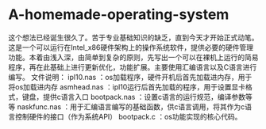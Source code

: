 # A-homemade-operating-system
这个想法已经诞生很久了。苦于专业基础知识的缺乏，直到今天才开始正式动笔。这是一个可以运行在Intel_x86硬件架构上的操作系统软件，提供必要的硬件管理功能。本着由浅入深，由简单到复杂的原则，先写出一个可以在裸机上运行的简易程序，再在此基础上进行更新优化，功能扩展。主要使用汇编语言以及C语言进行编写。
  文件说明：
    ipl10.nas     ：os加载程序，硬件开机后首先加载进内存，用于将os加载进内存
    asmhead.nas   ：ipl10运行后首先加载的程序，用于设置显卡格式，键盘，提供c语言入口
    bootpack.nas  ：设置c语言的运行规范，编译参数等等
    naskfunc.nas  ：用于汇编语言编写的基础函数，供c语言调用，将其作为c语言控制硬件的接口（作为系统API）
    bootpack.c    ：os功能实现的核心代码。
